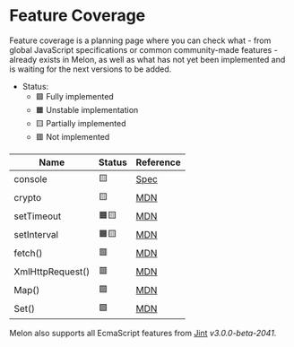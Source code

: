 # Feature Coverage

Feature coverage is a planning page where you can check what - from global JavaScript specifications or common community-made features - already exists in Melon, as well as what has not yet been implemented and is waiting for the next versions to be added.

- Status:
    - 🟩 Fully implemented
    - 🟧 Unstable implementation
    - 🟨 Partially implemented
    - 🟥 Not implemented

| Name | Status | Reference |
| ---- | ------ | --------- |
| console | 🟨 | [Spec](https://console.spec.whatwg.org/) |
| crypto | 🟨 | [MDN](https://developer.mozilla.org/en-US/docs/Web/API/Crypto) |
| setTimeout | 🟧🟨 | [MDN](https://developer.mozilla.org/en-US/docs/Web/API/setTimeout) |
| setInterval | 🟧🟨 | [MDN](https://developer.mozilla.org/en-US/docs/Web/API/setInterval) |
| fetch() | 🟥 | [MDN](https://developer.mozilla.org/en-US/docs/Web/API/fetch) |
| XmlHttpRequest() | 🟥 | [MDN](https://developer.mozilla.org/en-US/docs/Web/API/XmlHttpRequest) |
| Map() | 🟩 | [MDN](https://developer.mozilla.org/en-US/docs/Web/JavaScript/Reference/Global_Objects/Map) |
| Set() | 🟩 | [MDN](https://developer.mozilla.org/en-US/docs/Web/JavaScript/Reference/Global_Objects/Set) |

Melon also supports all EcmaScript features from [Jint](https://github.com/sebastienros/jint) *v3.0.0-beta-2041*.
